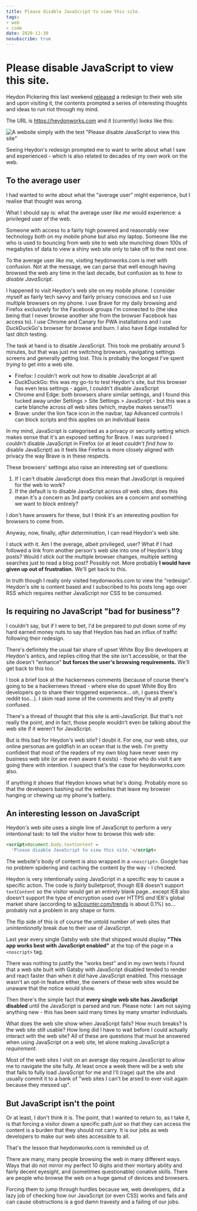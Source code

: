 ```yaml
---
title: Please disable JavaScript to view this site.
tags:
- web
- code
date: 2020-11-30
nosubscribe: true
---
```


# Please disable JavaScript to view this site.

Heydon Pickering this last weekend [released](https://twitter.com/heydonworks/status/1332620108129312768) a redesign to their web site and upon visiting it, the contents prompted a series of interesting thoughts and ideas to run riot through my mind.

The URL is https://heydonworks.com and it (currently) looks like this:

![A website simply with the text "Please disable JavaScript to view this site"](/images/heydonworks.png)

<!--more-->


Seeing Heydon's redesign prompted me to want to write about what I saw and experienced - which is also related to decades of my own work on the web.

## To the average user

I had wanted to write about what the "average user" might experience, but I realise that thought was wrong.

What I should say is: what the average user _like me_ would experience: a privileged user of the web.

Someone with access to a fairly high powered and reasonably new technology both on my mobile phone but also my laptop. Someone like me who is used to bouncing from web site to web site munching down 100s of megabytes of data to view a shiny web site only to take off to the next one.

To the average user _like me_, visiting heydonworks.com is met with confusion. Not at the message, we can parse that well enough having browsed the web any time in the last decade, but confusion as to _how to disable JavaScript_.

I happened to visit Heydon's web site on my mobile phone. I consider myself as fairly tech savvy and fairly privacy conscious and so I use multiple browsers on my phone. I use Brave for my daily browsing and Firefox exclusively for the Facebook groups I'm connected to (the idea being that I never browse another site from the browser Facebook has access to). I use Chrome and Canary for PWA installations and I use DuckDuckGo's browser for browse and burn. I also have Edge installed for last ditch testing.

The task at hand is to disable JavaScript. This took me probably around 5 minutes, but that was just me switching browsers, navigating settings screens and generally getting lost. This is probably the longest I've spent _trying_ to get into a web site.

- Firefox: I couldn't work out how to disable JavaScript at all
- DuckDuckGo: this was my go-to to test Heydon's site, but this browser has even less settings - again, I couldn't disable JavaScript
- Chrome and Edge: both browsers share similar settings, and I found this tucked away under Settings > Site Settings > JavaScript - but this was a carte blanche across _all_ web sites (which, maybe makes sense?)
- Brave: under the lion face icon in the navbar, tap Advanced controls I can block scripts and this applies on an individual basis

In my mind, JavaScript is categorised as a privacy or security setting which makes sense that it's an exposed setting for Brave. I was surprised I couldn't disable JavaScript in Firefox (or at least _couldn't find how to_ disable JavaScript) as it feels like Firefox is more closely aligned with privacy the way Brave is in these respects.

These browsers' settings also raise an interesting set of questions:

1. If I can't disable JavaScript does this mean that JavaScript is required for the web to work?
2. If the default is to disable JavaScript across _all_ web sites, does this mean it's a concern as 3rd party cookies are a concern and something we want to block entirely?

I don't have answers for these, but I think it's an interesting position for browsers to come from.

Anyway, now, finally, _after determination_, I can read Heydon's web site.

I stuck with it. Am I the average, albeit privileged, user? What if I had followed a link from another person's web site into one of Heydon's blog posts? Would I stick out the multiple browser changes, multiple setting searches just to read a blog post? Possibly not. More probably **I would have given up out of frustration.** We'll get back to this.

In truth though I really only visited heydonworks.com to view the "redesign". Heydon's site is content based and I subscribed to his posts long ago over RSS which requires neither JavaScript nor CSS to be consumed.

## Is requiring no JavaScript "bad for business"?

I couldn't say, but if I were to bet, I'd be prepared to put down some of my hard earned money nuts to say that Heydon has had an influx of traffic following their redesign.

There's definitely the usual fair share of upset White Boy Bro developers at Heydon's antics, and replies citing that the site isn't accessible, or that the site doesn't "enhance" **but forces the user's browsing requirements.** We'll get back to this too.

I took a brief look at the hackernews comments (because of course there's going to be a hackernews thread - where else do upset White Boy Bro developers go to share their triggered experience… oh, I guess there's reddit too…). I skim read some of the comments and they're all pretty confused.

There's a thread of thought that this site is anti-JavaScript. But that's not really the point, and in fact, those people wouldn't even be talking about the web site if it weren't for JavaScript.

But is this bad for Heydon's web site? I doubt it. For one, our web sites, our online personas are goldfish in an ocean that is the web. I'm pretty confident that most of the readers of my own blog have never seen my business web site (or are even aware it exists) - those who do visit it are going there with intention. I suspect that's the case for heydonworks.com also.

If anything it shows that Heydon knows what he's doing. Probably more so that the developers bashing out the websites that leave my browser hanging or chewing up my phone's battery.

## An interesting lesson on JavaScript

Heydon's web site uses a single line of JavaScript to perform a very intentional task: to tell the visitor how to browse this web site:

```html
<script>document.body.textContent =
  'Please disable JavaScript to view this site.'</script>
```

The website's body of content is also wrapped in a `<noscript>`. Google has no problem spidering and caching the content by the way - I checked.

Heydon is very intentionally using JavaScript in a specific way to cause a specific action. The code is _fairly_ bulletproof, though IE8 doesn't support `textContent` so the visitor would get an entirely blank page…except IE8 also doesn't support the type of encryption used over HTTPS _and_ IE8's global market share (according to [w3counter.com/trends](https://www.w3counter.com/trends) is about 0.1%) so… probably not a problem in any shape or form.

The flip side of this is of course the untold number of web sites that *unintentionally* break due to their use of JavaScript.

Last year every single Gatsby web site that shipped would display **"This app works best with JavaScript enabled"** at the top of the page in a `<noscript>` tag.

There was nothing to justify the "works best" and in my own tests I found that a web site built with Gatsby with JavaScript disabled tended to render and react faster than when it _did_ have JavaScript enabled. This message wasn't an opt-in feature either, the owners of these web sites would be unaware that the notice would show.

Then there's the simple fact that **every single web site has JavaScript disabled** until the JavaScript is parsed and run. Please note: I am not saying anything new - this has been said many times by many smarter individuals.

What does the web site show when JavaScript fails? How much breaks? Is the web site still usable? How long did I have to wait before I could actually interact with the web site? All of these are questions that must be answered when using JavaScript on a web site, let alone making JavaScript a _requirement_.

Most of the web sites I visit on an average day require JavaScript to allow me to navigate the site fully. At least once a week there will be a web site that fails to fully load JavaScript for me and I'll (rage) quit the site and usually commit it to a bank of "web sites I can't be arsed to ever visit again because they messed up".

## But JavaScript isn't the point

Or at least, I don't think it is. The point, that I wanted to return to, as I take it, is that forcing a visitor down a specific path _just_ so that they can access the content is a burden that they should not carry. It is our jobs as web developers to make our web sites accessible to all.

That's the lesson that heydonworks.com is reminded us of.

There are many, many people browsing the web in many different ways. Ways that do not mirror my perfect 10 digits and their mortary ability and fairly decent eyesight, and (sometimes questionable) conative skills. There are people who browse the web on a huge gamut of devices and browsers.

Forcing them to jump through hurdles because we, web developers, did a lazy job of checking how our JavaScript (or even CSS) works and fails and can cause obstructions is a god damn travesty and a failing of our jobs.
